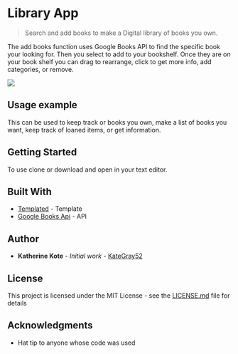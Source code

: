 # Library App
> Search and add books to make a Digital library of books you own.


The add books function uses Google Books API to find the specific book your looking for. Then you select to add to your bookshelf. Once they are on your book shelf you can drag to rearrange, click to get more info, add categories, or remove.

![](header.png)


## Usage example

This can be used to keep track or books you own, make a list of books you want, keep track of loaned items, or get information.


## Getting Started

To use clone or download and open in your text editor.


## Built With

* [Templated](https://templated.co/snapshot) - Template
* [Google Books Api](https://developers.google.com/books/) - API


## Author

* **Katherine Kote** - *Initial work* - [KateGray52](https://github.com/KateGray52)

## License

This project is licensed under the MIT License - see the [LICENSE.md](LICENSE.md) file for details


## Acknowledgments

* Hat tip to anyone whose code was used
